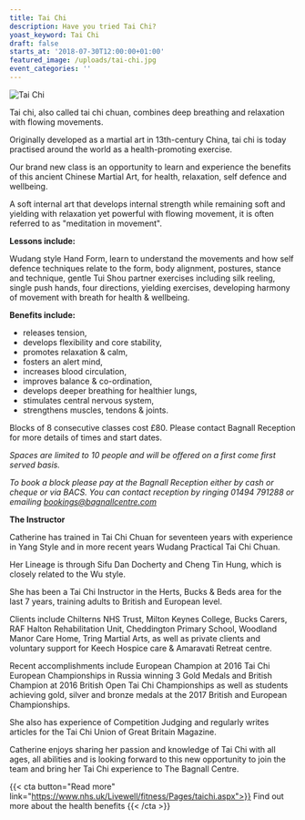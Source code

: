 ```yaml
---
title: Tai Chi
description: Have you tried Tai Chi?
yoast_keyword: Tai Chi
draft: false
starts_at: '2018-07-30T12:00:00+01:00'
featured_image: /uploads/tai-chi.jpg
event_categories: ''
---
```

![Tai Chi](/uploads/tai-chi.jpg)

Tai chi, also called tai chi chuan, combines deep breathing and relaxation with flowing movements.

Originally developed as a martial art in 13th-century China, tai chi is today practised around the world as a health-promoting exercise. 

Our brand new class is an opportunity to learn and experience the benefits of this ancient Chinese Martial Art, for health, relaxation, self defence and wellbeing.

A soft internal art that develops internal strength while remaining soft and yielding with relaxation yet powerful with flowing movement, it is often referred to as "meditation in movement".

**Lessons include:**

Wudang style Hand Form, learn to understand the movements and how self defence techniques relate to the form, body alignment, postures, stance and technique, gentle Tui Shou partner exercises including silk reeling, single push hands, four directions, yielding exercises, developing harmony of movement with breath for health & wellbeing.

**Benefits include:**

* releases tension,
* develops flexibility and core stability,
* promotes relaxation & calm,
* fosters an alert mind,
* increases blood circulation,
* improves balance & co-ordination,
* develops deeper breathing for healthier lungs,
* stimulates central nervous system,
* strengthens muscles, tendons & joints.

Blocks of 8 consecutive classes cost £80. Please contact Bagnall Reception for more details of times and start dates.

_Spaces are limited to 10 people and will be offered on a first come first served basis._

_To book a block please pay at the Bagnall Reception either by cash or cheque or via BACS. You can contact reception by ringing 01494 791288 or emailing_ [_bookings@bagnallcentre.com_](mailto:bookings@bagnallcentre.com)

**The Instructor**

Catherine has trained in Tai Chi Chuan for seventeen years with experience in Yang Style and in more recent years Wudang Practical Tai Chi Chuan.

Her Lineage is through Sifu Dan Docherty and Cheng Tin Hung, which is closely related to the Wu style.

She has been a Tai Chi Instructor in the Herts, Bucks & Beds area for the last 7 years, training adults to British and European level.

Clients include Chilterns NHS Trust, Milton Keynes College, Bucks Carers, RAF Halton Rehabilitation Unit, Cheddington Primary School, Woodland Manor Care Home, Tring Martial Arts, as well as private clients and voluntary support for Keech Hospice care & Amaravati Retreat centre.

Recent accomplishments include European Champion at 2016 Tai Chi European Championships in Russia winning 3 Gold Medals and British Champion at 2016 British Open Tai Chi Championships as well as students achieving gold, silver and bronze medals at the 2017 British and European Championships.

She also has experience of Competition Judging and regularly writes articles for the Tai Chi Union of Great Britain Magazine.

Catherine enjoys sharing her passion and knowledge of Tai Chi with all ages, all abilities and is looking forward to this new opportunity to join the team and bring her Tai Chi experience to The Bagnall Centre.

{{< cta button="Read more" link="https://www.nhs.uk/Livewell/fitness/Pages/taichi.aspx">}}
Find out more about the health benefits
{{< /cta >}}
